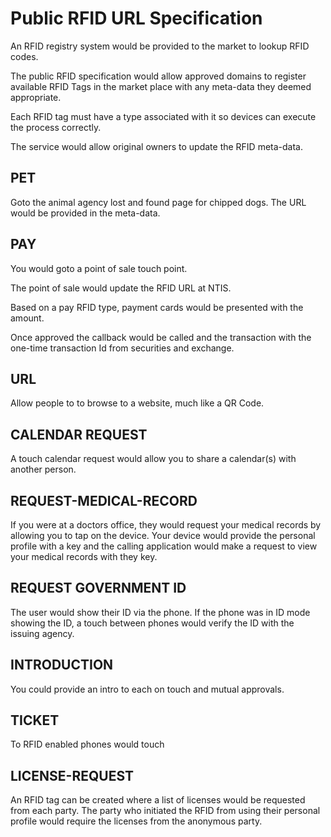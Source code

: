 # Public RFID URL Specification

An RFID registry system would be provided to the market to lookup RFID codes.

The public RFID specification would allow approved domains to register available RFID Tags in the market place with any meta-data they deemed appropriate.

Each RFID tag must have a type associated with it so devices can execute the process correctly.

The service would allow original owners to update the RFID meta-data.

## PET

Goto the animal agency lost and found page for chipped dogs. The URL would be provided in the meta-data.

## PAY

You would goto a point of sale touch point.

The point of sale would update the RFID URL at NTIS.

Based on a pay RFID type, payment cards would be presented with the amount.

Once approved the callback would be called and the transaction with the one-time transaction Id from securities and exchange.

## URL

Allow people to to browse to a website, much like a QR Code.

## CALENDAR REQUEST

A touch calendar request would allow you to share a calendar(s) with another person.

## REQUEST-MEDICAL-RECORD

If you were at a doctors office, they would request your medical records by allowing you to tap on the device. Your device would provide the personal profile with a key and the calling application would make a request to view your medical records with they key.

## REQUEST GOVERNMENT ID

The user would show their ID via the phone. If the phone was in ID mode showing the ID, a touch between phones would verify the ID with the issuing agency.

## INTRODUCTION

You could provide an intro to each on touch and mutual approvals.

## TICKET

To RFID enabled phones would touch

## LICENSE-REQUEST

An RFID tag can be created where a list of licenses would be requested from each party. The party who initiated the RFID from using their personal profile would require the licenses from the anonymous party.
